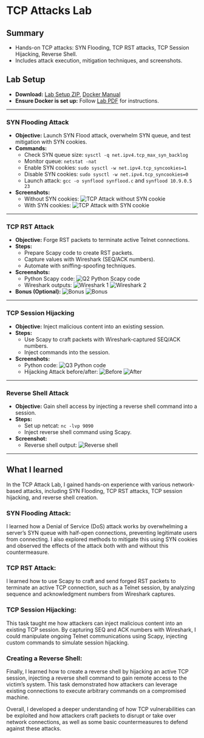 # TCP Attacks Lab

## Summary
- Hands-on TCP attacks: SYN Flooding, TCP RST attacks, TCP Session Hijacking, Reverse Shell.
- Includes attack execution, mitigation techniques, and screenshots.

## Lab Setup
- **Download:** [Lab Setup ZIP](https://seedsecuritylabs.org/Labs_20.04/Networking/TCP_Attacks/), [Docker Manual](https://github.com/seed-labs/seed-labs/blob/master/manuals/docker/SEEDManual-Container.md)
- **Ensure Docker is set up:** Follow [Lab PDF](https://seedsecuritylabs.org/Labs_20.04/Files/TCP_Attacks/TCP_Attacks.pdf) for instructions.

---

### SYN Flooding Attack
- **Objective:** Launch SYN Flood attack, overwhelm SYN queue, and test mitigation with SYN cookies.
- **Commands:**
  - Check SYN queue size: `sysctl -q net.ipv4.tcp_max_syn_backlog`
  - Monitor queue: `netstat -nat`
  - Enable SYN cookies: `sudo sysctl -w net.ipv4.tcp_syncookies=1`
  - Disable SYN cookies: `sudo sysctl -w net.ipv4.tcp_syncookies=0`
  - Launch attack: `gcc -o synflood synflood.c` and `synflood 10.9.0.5 23`
- **Screenshots:**
  - Without SYN cookies:
    ![TCP Attack without SYN cookie](images/TCP%20Attack%20without%20the%20SYN%20cookie%20mechanism.png)
  - With SYN cookies:
    ![TCP Attack with SYN cookie](images/TCP%20Attack%20with%20the%20SYN%20cookie%20mechanism.png)

---

### TCP RST Attack
- **Objective:** Forge RST packets to terminate active Telnet connections.
- **Steps:**
  - Prepare Scapy code to create RST packets.
  - Capture values with Wireshark (SEQ/ACK numbers).
  - Automate with sniffing-spoofing techniques.
- **Screenshots:**
  - Python Scapy code:
    ![Q2 Python Scapy code](images/Q2%20Python_Scapy%20code.png)
  - Wireshark outputs:
    ![Wireshark 1](images/Q2%20TCP%20RST%20ATTACK%20Wireshark%201.png)
    ![Wireshark 2](images/Q2%20TCP%20RST%20ATTACK%20Wireshark%202.png)
- **Bonus (Optional):**
  ![Bonus](images/Bonus_Q2_1.png) ![Bonus](images/Bonus_Q2_2.png)

---

### TCP Session Hijacking
- **Objective:** Inject malicious content into an existing session.
- **Steps:**
  - Use Scapy to craft packets with Wireshark-captured SEQ/ACK numbers.
  - Inject commands into the session.
- **Screenshots:**
  - Python code:
    ![Q3 Python code](images/Q3%20Python_Scapy%20code.png)
  - Hijacking Attack before/after:
    ![Before](images/Q3%20TCP%20Session%20Hijacking%20Attack%20before.png) ![After](images/Q3%20TCP%20Session%20Hijacking%20Attack%20after.png)

---

### Reverse Shell Attack
- **Objective:** Gain shell access by injecting a reverse shell command into a session.
- **Steps:**
  - Set up netcat: `nc -lvp 9090`
  - Inject reverse shell command using Scapy.
- **Screenshot:**
  - Reverse shell output:
    ![Reverse shell](images/Q4_reverse_shell.png)

---

## What I learned
In the TCP Attack Lab, I gained hands-on experience with various network-based attacks, including SYN Flooding, TCP RST attacks, TCP session hijacking, and reverse shell creation.

### SYN Flooding Attack: 
I learned how a Denial of Service (DoS) attack works by overwhelming a server’s SYN queue with half-open connections, preventing legitimate users from connecting. I also explored methods to mitigate this using SYN cookies and observed the effects of the attack both with and without this countermeasure.

### TCP RST Attack: 
I learned how to use Scapy to craft and send forged RST packets to terminate an active TCP connection, such as a Telnet session, by analyzing sequence and acknowledgment numbers from Wireshark captures.

### TCP Session Hijacking: 
This task taught me how attackers can inject malicious content into an existing TCP session. By capturing SEQ and ACK numbers with Wireshark, I could manipulate ongoing Telnet communications using Scapy, injecting custom commands to simulate session hijacking.

### Creating a Reverse Shell: 
Finally, I learned how to create a reverse shell by hijacking an active TCP session, injecting a reverse shell command to gain remote access to the victim’s system. This task demonstrated how attackers can leverage existing connections to execute arbitrary commands on a compromised machine.


Overall, I developed a deeper understanding of how TCP vulnerabilities can be exploited and how attackers craft packets to disrupt or take over network connections, as well as some basic countermeasures to defend against these attacks.

